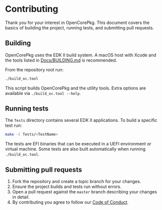 # Contributing

Thank you for your interest in OpenCorePkg. This document covers the basics of building the project, running tests, and submitting pull requests.

## Building

OpenCorePkg uses the EDK II build system. A macOS host with Xcode and the tools listed in [Docs/BUILDING.md](Docs/BUILDING.md) is recommended.

From the repository root run:

```bash
./build_oc.tool
```

This script builds OpenCorePkg and the utility tools. Extra options are available via `./build_oc.tool --help`.

## Running tests

The `Tests` directory contains several EDK II applications. To build a specific test run:

```bash
make -C Tests/<TestName>
```

The tests are EFI binaries that can be executed in a UEFI environment or virtual machine. Some tests are also built automatically when running `./build_oc.tool`.

## Submitting pull requests

1. Fork the repository and create a topic branch for your changes.
2. Ensure the project builds and tests run without errors.
3. Open a pull request against the `master` branch describing your changes in detail.
4. By contributing you agree to follow our [Code of Conduct](CODE_OF_CONDUCT.md).

